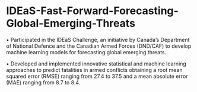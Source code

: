 # IDEaS-Fast-Forward-Forecasting-Global-Emerging-Threats

• Participated in the IDEaS Challenge, an initiative by Canada’s Department of National Defence and the Canadian Armed Forces (DND/CAF) to develop machine learning models for forecasting global emerging threats.

• Developed and implemented innovative statistical and machine learning approaches to predict fatalities in armed conflicts obtaining a root mean squared error (RMSE) ranging from 27.4 to 37.5 and a mean absolute error (MAE) ranging from 8.7 to 8.4.

